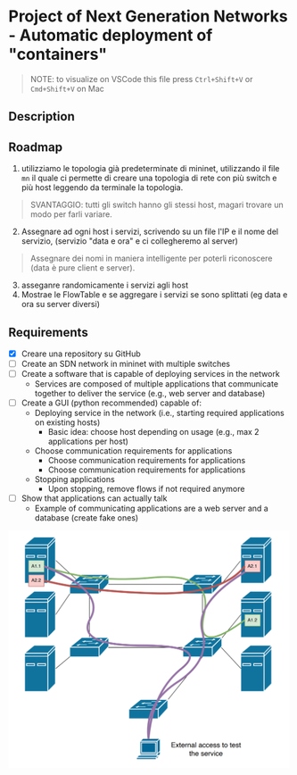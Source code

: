 # Project of Next Generation Networks - Automatic deployment of "containers"

> NOTE: to visualize on VSCode this file press `Ctrl+Shift+V` or `Cmd+Shift+V` on Mac

## Description

## Roadmap

1) utilizziamo le topologia già predeterminate di mininet, utilizzando il file `mn` il quale ci permette di creare una topologia di rete con più switch e più host leggendo da terminale la topologia.
 >SVANTAGGIO: tutti gli switch hanno gli stessi host, magari trovare un modo per farli variare.
2) Assegnare ad ogni host i servizi, scrivendo su un file l'IP e il nome del servizio, (servizio "data e ora" e ci collegheremo al server)
 > Assegnare dei nomi in maniera intelligente per poterli riconoscere (data è pure client e server).
3) asseganre randomicamente i servizi agli host
4) Mostrae le FlowTable e se aggregare i servizi se sono splittati (eg data e ora su server diversi)

## Requirements

- [x] Creare una repository su GitHub
- [ ] Create an SDN network in mininet with multiple switches
- [ ] Create a software that is capable of deploying services in the network
  - Services are composed of multiple applications that communicate together to deliver the service (e.g., web server and database)
- [ ] Create a GUI (python recommended) capable of:
  - Deploying service in the network (i.e., starting required applications on existing hosts)
    - Basic idea: choose host depending on usage (e.g., max 2 applications per host)
  - Choose communication requirements for applications
    - Choose communication requirements for applications
    - Choose communication requirements for applications
  - Stopping applications
    - Upon stopping, remove flows if not required anymore
- [ ] Show that applications can actually talk
  - Example of communicating applications are a web server and a database (create fake ones)

![Immage of the final project](./img/Project_SDN.png)
